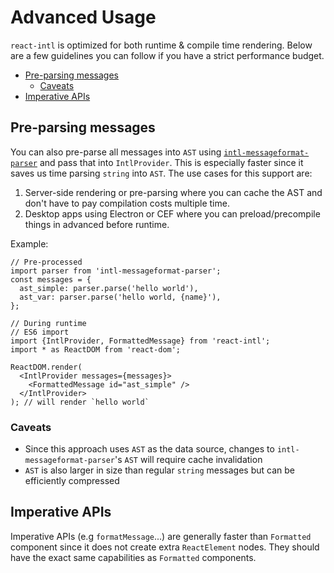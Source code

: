 # Advanced Usage

`react-intl` is optimized for both runtime & compile time rendering. Below are a few guidelines you can follow if you have a strict performance budget.

<!-- toc -->

- [Pre-parsing messages](#core-react-intl--pre-parsing-messages)
  - [Caveats](#caveats)
- [Imperative APIs](#imperative-apis)

<!-- tocstop -->

## Pre-parsing messages

You can also pre-parse all messages into `AST` using [`intl-messageformat-parser`](https://www.npmjs.com/package/intl-messageformat-parser) and pass that into `IntlProvider`. This is especially faster since it saves us time parsing `string` into `AST`. The use cases for this support are:

1. Server-side rendering or pre-parsing where you can cache the AST and don't have to pay compilation costs multiple time.
2. Desktop apps using Electron or CEF where you can preload/precompile things in advanced before runtime.

Example:

```tsx
// Pre-processed
import parser from 'intl-messageformat-parser';
const messages = {
  ast_simple: parser.parse('hello world'),
  ast_var: parser.parse('hello world, {name}'),
};

// During runtime
// ES6 import
import {IntlProvider, FormattedMessage} from 'react-intl';
import * as ReactDOM from 'react-dom';

ReactDOM.render(
  <IntlProvider messages={messages}>
    <FormattedMessage id="ast_simple" />
  </IntlProvider>
); // will render `hello world`
```

### Caveats

- Since this approach uses `AST` as the data source, changes to `intl-messageformat-parser`'s `AST` will require cache invalidation
- `AST` is also larger in size than regular `string` messages but can be efficiently compressed

## Imperative APIs

Imperative APIs (e.g `formatMessage`...) are generally faster than `Formatted` component since it does not create extra `ReactElement` nodes. They should have the exact same capabilities as `Formatted` components.
